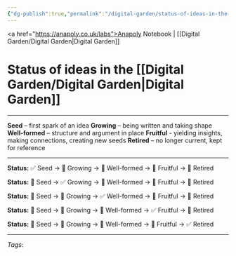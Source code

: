 ```yaml
---
{"dg-publish":true,"permalink":"/digital-garden/status-of-ideas-in-the-digital-garden/","created":"2025-08-20T10:18:18.493+01:00","updated":"2025-08-26T16:59:50.046+01:00"}
---
```


<a href="https://anapoly.co.uk/labs">Anapoly Notebook</a> | [[Digital Garden/Digital Garden\|Digital Garden]] 

# Status of ideas in the [[Digital Garden/Digital Garden\|Digital Garden]]

---

**Seed** – first spark of an idea
**Growing** – being written and taking shape
**Well-formed** – structure and argument in place
**Fruitful** - yielding insights, making connections, creating new seeds
**Retired** – no longer current, kept for reference

---

**Status:** ✅ Seed → 🔸 Growing → 🔸 Well-formed → 🔸 Fruitful → 🔸 Retired

**Status:** 🔸 Seed → ✅ Growing → 🔸 Well-formed → 🔸 Fruitful → 🔸 Retired

**Status:** 🔸 Seed → 🔸 Growing → ✅ Well-formed → 🔸 Fruitful → 🔸 Retired

**Status:** 🔸 Seed → 🔸 Growing → 🔸 Well-formed → ✅ Fruitful → 🔸 Retired

**Status:** 🔸 Seed → 🔸 Growing → 🔸 Well-formed → 🔸 Fruitful → ✅ Retired

---

*Tags*: 